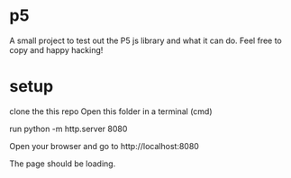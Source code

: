# p5
A small project to test out the P5 js library and what it can do.
Feel free to copy and happy hacking!


# setup
clone the this repo
Open this folder in a terminal (cmd)

run python -m http.server 8080

Open your browser and go to http://localhost:8080

The page should be loading.
